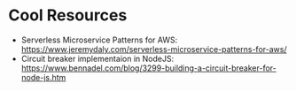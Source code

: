 # Cool Resources
- Serverless Microservice Patterns for AWS: https://www.jeremydaly.com/serverless-microservice-patterns-for-aws/
- Circuit breaker implementaion in NodeJS: https://www.bennadel.com/blog/3299-building-a-circuit-breaker-for-node-js.htm
